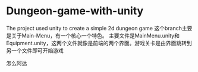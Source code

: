 # Dungeon-game-with-unity
The project used unity to create a simple 2d dungeon game
这个branch主要是关于Main-Menu，有一个核心一个特色。
主要文件是MainMenu.unity和Equipment.unity，这两个文件就像是前端的两个界面。游戏关卡是由界面跳转到另一个文件即可开始游戏
  
  怎么阿达
